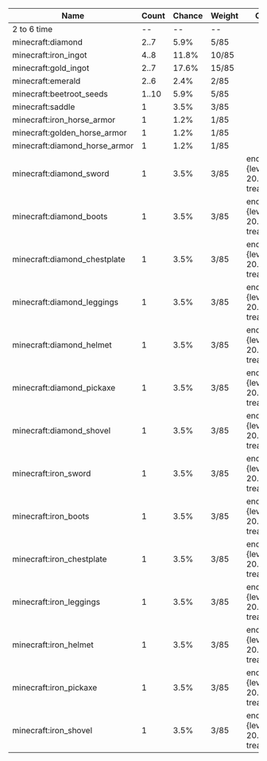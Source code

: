 | Name                          | Count | Chance | Weight | Comment                                        |
| ----------------------------- | ----- | ------ | ------ | ---------------------------------------------- |
| 2 to 6 time                   |    -- |     -- |     -- |                                                |
| minecraft:diamond             |  2..7 |   5.9% |   5/85 |                                                |
| minecraft:iron_ingot          |  4..8 |  11.8% |  10/85 |                                                |
| minecraft:gold_ingot          |  2..7 |  17.6% |  15/85 |                                                |
| minecraft:emerald             |  2..6 |   2.4% |   2/85 |                                                |
| minecraft:beetroot_seeds      | 1..10 |   5.9% |   5/85 |                                                |
| minecraft:saddle              |     1 |   3.5% |   3/85 |                                                |
| minecraft:iron_horse_armor    |     1 |   1.2% |   1/85 |                                                |
| minecraft:golden_horse_armor  |     1 |   1.2% |   1/85 |                                                |
| minecraft:diamond_horse_armor |     1 |   1.2% |   1/85 |                                                |
| minecraft:diamond_sword       |     1 |   3.5% |   3/85 | enchantments: {levels: 20..39, treasure: true} |
| minecraft:diamond_boots       |     1 |   3.5% |   3/85 | enchantments: {levels: 20..39, treasure: true} |
| minecraft:diamond_chestplate  |     1 |   3.5% |   3/85 | enchantments: {levels: 20..39, treasure: true} |
| minecraft:diamond_leggings    |     1 |   3.5% |   3/85 | enchantments: {levels: 20..39, treasure: true} |
| minecraft:diamond_helmet      |     1 |   3.5% |   3/85 | enchantments: {levels: 20..39, treasure: true} |
| minecraft:diamond_pickaxe     |     1 |   3.5% |   3/85 | enchantments: {levels: 20..39, treasure: true} |
| minecraft:diamond_shovel      |     1 |   3.5% |   3/85 | enchantments: {levels: 20..39, treasure: true} |
| minecraft:iron_sword          |     1 |   3.5% |   3/85 | enchantments: {levels: 20..39, treasure: true} |
| minecraft:iron_boots          |     1 |   3.5% |   3/85 | enchantments: {levels: 20..39, treasure: true} |
| minecraft:iron_chestplate     |     1 |   3.5% |   3/85 | enchantments: {levels: 20..39, treasure: true} |
| minecraft:iron_leggings       |     1 |   3.5% |   3/85 | enchantments: {levels: 20..39, treasure: true} |
| minecraft:iron_helmet         |     1 |   3.5% |   3/85 | enchantments: {levels: 20..39, treasure: true} |
| minecraft:iron_pickaxe        |     1 |   3.5% |   3/85 | enchantments: {levels: 20..39, treasure: true} |
| minecraft:iron_shovel         |     1 |   3.5% |   3/85 | enchantments: {levels: 20..39, treasure: true} |
